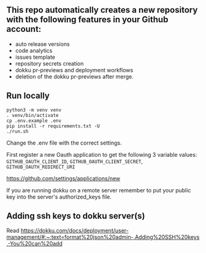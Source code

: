 ## This repo automatically creates a new repository with the following features in your Github account:
* auto release versions
* code analytics
* issues template
* repository secrets creation 
* dokku pr-previews and deployment workflows
* deletion of the dokku pr-previews after merge.

## Run locally

```
python3 -m venv venv
. venv/bin/activate
cp .env.example .env
pip install -r requirements.txt -U
./run.sh
```
Change the .env file with the correct settings. 

First register a new Oauth application to get the following 3 variable values: 
```GITHUB_OAUTH_CLIENT_ID```, ```GITHUB_OAUTH_CLIENT_SECRET```, ```GITHUB_OAUTH_REDIRECT_URI```

https://github.com/settings/applications/new

If you are running dokku on a remote server remember to put your public key into the server's authorized_keys file.
 
## Adding ssh keys to dokku server(s)

Read https://dokku.com/docs/deployment/user-management/#:~:text=format%20json%20admin-,Adding%20SSH%20keys,-You%20can%20add
